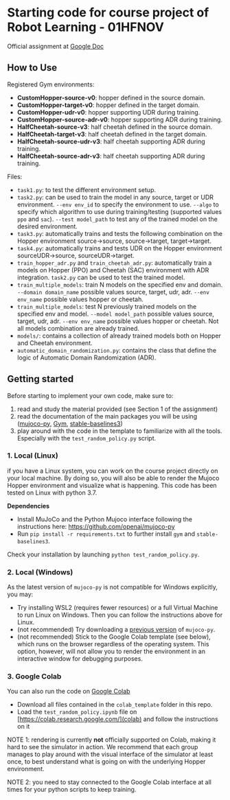 # Starting code for course project of Robot Learning - 01HFNOV

Official assignment at [Google Doc](https://docs.google.com/document/d/1yA9Ta4rWlh2YcRfhtbeJp0TpS-2nUsKK8-wpp3iEj0M/edit?usp=sharing)

## How to Use

Registered Gym environments: 
- **CustomHopper-source-v0**: hopper defined in the source domain.
- **CustomHopper-target-v0**: hopper defined in the target domain.
- **CustomHopper-udr-v0**: hopper supporting UDR during training.
- **CustomHopper-source-adr-v0**: hopper supporting ADR during training.
- **HalfCheetah-source-v3**: half cheetah defined in the source domain.
- **HalfCheetah-target-v3**: half cheetah defined in the target domain.
- **HalfCheetah-source-udr-v3**: half cheetah supporting ADR during training.
- **HalfCheetah-source-adr-v3**: half cheetah supporting ADR during training.

Files: 
- `task1.py`: to test the different environment setup.
- `task2.py`: can be used to train the model in any source, target or UDR environment. `--env env_id` to specify the environment to use. `--algo` to specify which algorithm to use during training/testing (supported values `ppo` and `sac`). `--test model_path` to test any of the trained model on the desired environment.
- `task3.py`: automatically trains and tests the following combination on the Hopper environment source->source, source->target, target->target.
- `task4.py`: automatically trains  and tests UDR on the Hopper environment sourceUDR->source, sourceUDR->target.
- `train_hopper_adr.py` and `train_cheetah_adr.py`: automatically train a models on Hopper (PPO) and Cheetah (SAC) environment with ADR integration. `task2.py` can be used to test the trained model.
- `train_multiple_models`: train N models on the specified env and domain. `--domain domain_name` possible values source, target, udr, adr. `--env env_name` possible values hopper or cheetah.
- `train_multiple_models`: test N previously trained models on the specified env and model. `--model model_path` possible values source, target, udr, adr. `--env env_name` possible values hopper or cheetah. Not all models combination are already trained.
- `models/`: contains a collection of already trained models both on Hopper and Cheetah environment.
- `automatic_domain_randomization.py`: contains the class that define the logic of Automatic Domain Randomization (ADR).


## Getting started

Before starting to implement your own code, make sure to:
1. read and study the material provided (see Section 1 of the assignment)
2. read the documentation of the main packages you will be using ([mujoco-py](https://github.com/openai/mujoco-py), [Gym](https://github.com/openai/gym), [stable-baselines3](https://stable-baselines3.readthedocs.io/en/master/index.html))
3. play around with the code in the template to familiarize with all the tools. Especially with the `test_random_policy.py` script.


### 1. Local (Linux)

if you have a Linux system, you can work on the course project directly on your local machine. By doing so, you will also be able to render the Mujoco Hopper environment and visualize what is happening. This code has been tested on Linux with python 3.7.

**Dependencies**
- Install MuJoCo and the Python Mujoco interface following the instructions here: https://github.com/openai/mujoco-py
- Run `pip install -r requirements.txt` to further install `gym` and `stable-baselines3`.

Check your installation by launching `python test_random_policy.py`.


### 2. Local (Windows)
As the latest version of `mujoco-py` is not compatible for Windows explicitly, you may:
- Try installing WSL2 (requires fewer resources) or a full Virtual Machine to run Linux on Windows. Then you can follow the instructions above for Linux.
- (not recommended) Try downloading a [previous version](https://github.com/openai/mujoco-py/blob/9ea9bb000d6b8551b99f9aa440862e0c7f7b4191/) of `mujoco-py`.
- (not recommended) Stick to the Google Colab template (see below), which runs on the browser regardless of the operating system. This option, however, will not allow you to render the environment in an interactive window for debugging purposes.


### 3. Google Colab

You can also run the code on [Google Colab](https://colab.research.google.com/)

- Download all files contained in the `colab_template` folder in this repo.
- Load the `test_random_policy.ipynb` file on [https://colab.research.google.com/](colab) and follow the instructions on it

NOTE 1: rendering is currently **not** officially supported on Colab, making it hard to see the simulator in action. We recommend that each group manages to play around with the visual interface of the simulator at least once, to best understand what is going on with the underlying Hopper environment.

NOTE 2: you need to stay connected to the Google Colab interface at all times for your python scripts to keep training.
